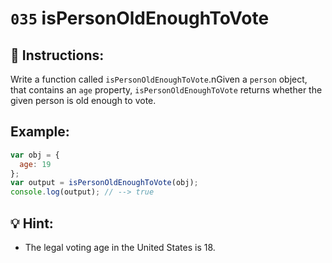 # `035` isPersonOldEnoughToVote

## 📝 Instructions:

Write a function called `isPersonOldEnoughToVote`.nGiven a `person` object, that contains an `age` property, `isPersonOldEnoughToVote` returns whether the given person is old enough to vote.

## Example:

```Javascript
var obj = {
  age: 19
};
var output = isPersonOldEnoughToVote(obj);
console.log(output); // --> true
```

## 💡 Hint:

+ The legal voting age in the United States is 18.

